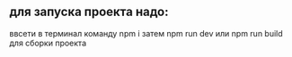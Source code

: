 для запуска проекта надо:
-------------------------
ввсети в терминал команду 
npm i
затем 
npm run dev или npm run build для сборки проекта
